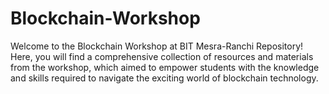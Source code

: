 # Blockchain-Workshop
Welcome to the Blockchain Workshop at BIT Mesra-Ranchi Repository! Here, you will find a comprehensive collection of resources and materials from the workshop, which aimed to empower students with the knowledge and skills required to navigate the exciting world of blockchain technology.
